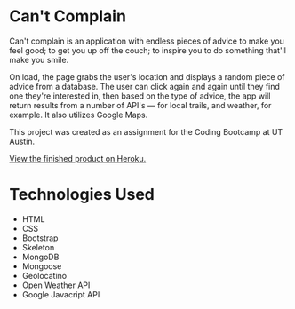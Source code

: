 # Can't Complain

Can't complain is an application with endless pieces of advice to make you feel good; to get you up off the couch; to inspire you to do something that'll make you smile.

On load, the page grabs the user's location and displays a random piece of advice from a database. The user can click again and again until they find one they're interested in, then based on the type of advice, the app will return results from a number of API's — for local trails, and weather, for example. It also utilizes Google Maps.

This project was created as an assignment for the Coding Bootcamp at UT Austin.

<a href="https://aqueous-anchorage-59982.herokuapp.com/">View the finished product on Heroku.</a>

# Technologies Used

- HTML
- CSS
- Bootstrap
- Skeleton
- MongoDB
- Mongoose
- Geolocatino
- Open Weather API
- Google Javacript API

